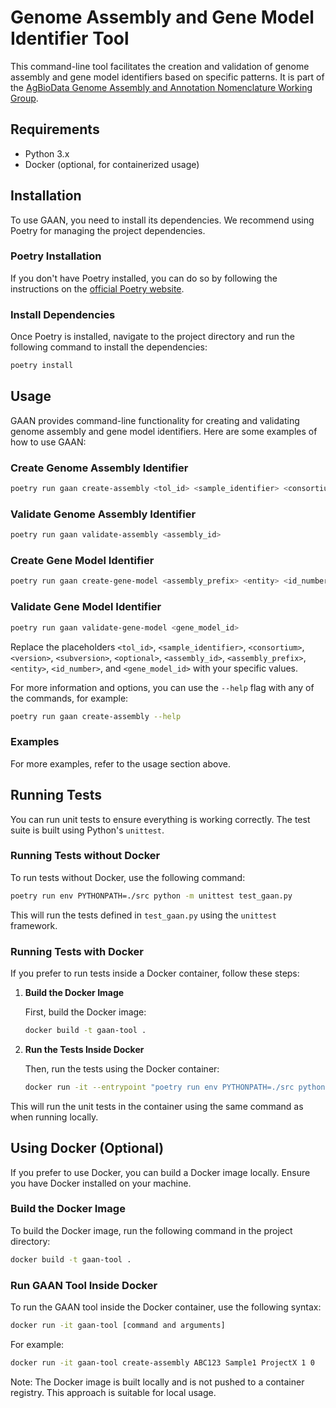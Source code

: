 # Genome Assembly and Gene Model Identifier Tool

This command-line tool facilitates the creation and validation of genome assembly and gene model identifiers based on specific patterns. It is part of the [AgBioData Genome Assembly and Annotation Nomenclature Working Group](https://github.com/AgBioData/Genome-Assembly-and-Annotation-Nomenclature_WG).

## Requirements

- Python 3.x
- Docker (optional, for containerized usage)

## Installation

To use GAAN, you need to install its dependencies. We recommend using Poetry for managing the project dependencies.

### Poetry Installation

If you don't have Poetry installed, you can do so by following the instructions on the [official Poetry website](https://python-poetry.org/docs/#installation).

### Install Dependencies

Once Poetry is installed, navigate to the project directory and run the following command to install the dependencies:

```bash
poetry install
```

## Usage

GAAN provides command-line functionality for creating and validating genome assembly and gene model identifiers. Here are some examples of how to use GAAN:

### Create Genome Assembly Identifier

```bash
poetry run gaan create-assembly <tol_id> <sample_identifier> <consortium> <version> <subversion> --optional <optional>
```

### Validate Genome Assembly Identifier

```bash
poetry run gaan validate-assembly <assembly_id>
```

### Create Gene Model Identifier

```bash
poetry run gaan create-gene-model <assembly_prefix> <entity> <id_number>
```

### Validate Gene Model Identifier

```bash
poetry run gaan validate-gene-model <gene_model_id>
```

Replace the placeholders `<tol_id>`, `<sample_identifier>`, `<consortium>`, `<version>`, `<subversion>`, `<optional>`, `<assembly_id>`, `<assembly_prefix>`, `<entity>`, `<id_number>`, and `<gene_model_id>` with your specific values.

For more information and options, you can use the `--help` flag with any of the commands, for example:

```bash
poetry run gaan create-assembly --help
```

### Examples

For more examples, refer to the usage section above.

## Running Tests

You can run unit tests to ensure everything is working correctly. The test suite is built using Python's `unittest`.

### Running Tests without Docker

To run tests without Docker, use the following command:

```bash
poetry run env PYTHONPATH=./src python -m unittest test_gaan.py
```

This will run the tests defined in `test_gaan.py` using the `unittest` framework.

### Running Tests with Docker

If you prefer to run tests inside a Docker container, follow these steps:

1. **Build the Docker Image**

   First, build the Docker image:

   ```bash
   docker build -t gaan-tool .
   ```

2. **Run the Tests Inside Docker**

   Then, run the tests using the Docker container:

   ```bash
   docker run -it --entrypoint "poetry run env PYTHONPATH=./src python -m unittest test_gaan.py" gaan-tool
   ```

This will run the unit tests in the container using the same command as when running locally.

## Using Docker (Optional)

If you prefer to use Docker, you can build a Docker image locally. Ensure you have Docker installed on your machine.

### Build the Docker Image

To build the Docker image, run the following command in the project directory:

```bash
docker build -t gaan-tool .
```

### Run GAAN Tool Inside Docker

To run the GAAN tool inside the Docker container, use the following syntax:

```bash
docker run -it gaan-tool [command and arguments]
```

For example:

```bash
docker run -it gaan-tool create-assembly ABC123 Sample1 ProjectX 1 0
```

Note: The Docker image is built locally and is not pushed to a container registry. This approach is suitable for local usage.
